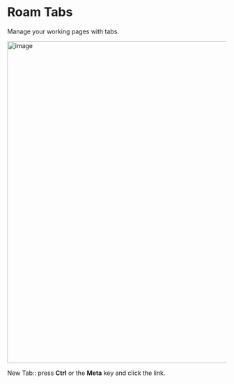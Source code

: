 # Roam Tabs

Manage your working pages with tabs.

<img width="739" alt="image" src="https://github.com/dive2Pro/roam-tabs/assets/23192045/8d1fe112-561e-4758-a2a3-04108a56d393">

New Tab:: press **Ctrl** or the **Meta** key and click the link.
